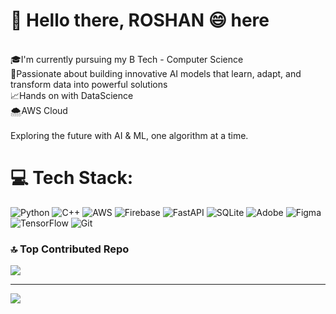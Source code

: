 # 💫 Hello there, **ROSHAN** 😄 here
<br>🎓I'm currently pursuing my B Tech - Computer Science<br>👀Passionate about building innovative AI models that learn, adapt, and transform data into powerful solutions<br> 📈Hands on with DataScience<br>🌨️AWS Cloud  <br> <br>Exploring the future with AI & ML, one algorithm at a time.<br>

# 💻 Tech Stack:
![Python](https://img.shields.io/badge/Python-%2300599C.svg?style=plastic&logo=c%2B%2B&logoColor=white) ![C++](https://img.shields.io/badge/c++-%2300599C.svg?style=plastic&logo=c%2B%2B&logoColor=white) ![AWS](https://img.shields.io/badge/AWS-%23FF9900.svg?style=plastic&logo=amazon-aws&logoColor=white) ![Firebase](https://img.shields.io/badge/firebase-%23039BE5.svg?style=plastic&logo=firebase) ![FastAPI](https://img.shields.io/badge/FastAPI-005571?style=plastic&logo=fastapi) ![SQLite](https://img.shields.io/badge/sqlite-%2307405e.svg?style=plastic&logo=sqlite&logoColor=white) ![Adobe](https://img.shields.io/badge/adobe-%23FF0000.svg?style=plastic&logo=adobe&logoColor=white) ![Figma](https://img.shields.io/badge/figma-%23F24E1E.svg?style=plastic&logo=figma&logoColor=white) ![TensorFlow](https://img.shields.io/badge/TensorFlow-%23FF6F00.svg?style=plastic&logo=TensorFlow&logoColor=white) ![Git](https://img.shields.io/badge/git-%23F05033.svg?style=plastic&logo=git&logoColor=white)


### 🔝 Top Contributed Repo
![](https://github-contributor-stats.vercel.app/api?username=roshansrini26&limit=5&theme=dark&combine_all_yearly_contributions=true)

---
[![](https://visitcount.itsvg.in/api?id=roshansrini26&icon=0&color=0)](https://visitcount.itsvg.in)

<!-- Proudly created with GPRM ( https://gprm.itsvg.in ) -->

